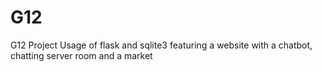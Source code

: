 # G12
G12 Project
Usage of flask and sqlite3 featuring a website with a chatbot, chatting server room and a market

